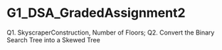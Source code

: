 # G1_DSA_GradedAssignment2
Q1. SkyscraperConstruction, Number of Floors; Q2. Convert the Binary Search Tree into a Skewed Tree
